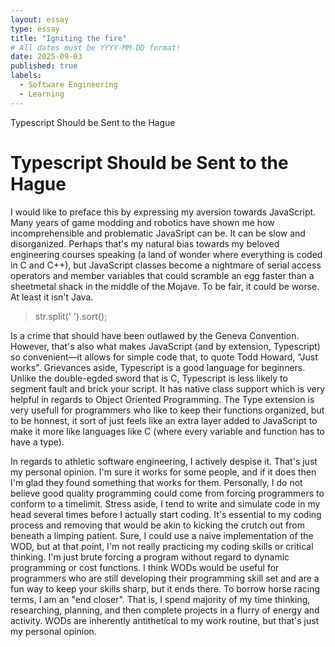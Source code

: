 ```yaml
---
layout: essay
type: essay
title: "Igniting the fire"
# All dates must be YYYY-MM-DD format!
date: 2025-09-03
published: true
labels:
  - Software Engineering
  - Learning
---
```


<head>
Typescript Should be Sent to the Hague
</head>
<body>

<h1>Typescript Should be Sent to the Hague</h1>
<p>I would like to preface this by expressing my aversion towards JavaScript. Many years of game modding and robotics have shown me how incomprehensible and problematic JavaSript can be. It can be slow and disorganized. Perhaps that's my natural bias towards my beloved engineering courses speaking (a land of wonder where everything is coded in C and C++), but JavaScript classes become a nightmare of serial access operators and member variables that could scramble an egg faster than a sheetmetal shack in the middle of the Mojave. To be fair, it could be worse. At least it isn't Java. </p>


<blockquote>
str.split(' ').sort();
</blockquote>

<p> 
	Is a crime that should have been outlawed by the Geneva Convention. However, that's also what makes JavaScript (and by extension, Typescript) so convenient—it allows for simple code that, to quote Todd Howard, "Just works". Grievances aside, Typescript is a good language for beginners. Unlike the double-egded sword that is C, Typescript is less likely to segment fault and brick your script. It has native class support which is very helpful in regards to Object Oriented Programming. The Type extension is very usefull for programmers who like to keep their functions organized, but to be honnest, it sort of just feels like an extra layer added to JavaScript to make it more like languages like C (where every variable and function has to have a type).
</p>

<p>
In regards to athletic software engineering, I actively despise it. That's just my personal opinion. I'm sure it works for some people, and if it does then I'm glad they found something that works for them. Personally, I do not believe good quality programming could come from forcing programmers to conform to a timelimit. Stress aside, I tend to write and simulate code in my head several times before I actually start coding. It's essential to my coding process and removing that would be akin to kicking the crutch out from beneath a limping patient. Sure, I could use a naive implementation of the WOD, but at that point, I'm not really practicing my coding skills or critical thinking. I'm just brute forcing a program without regard to dynamic programming or cost functions. I think WODs would be useful for programmers who are still developing their programming skill set and are a fun way to keep your skills sharp, but it ends there. To borrow horse racing terms, I am an "end closer". That is, I spend majority of my time thinking, researching, planning, and then complete projects in a flurry of energy and activity. WODs are inherently antithetical to my work routine, but that's just my personal opinion.
</p>

</body>
</html>
